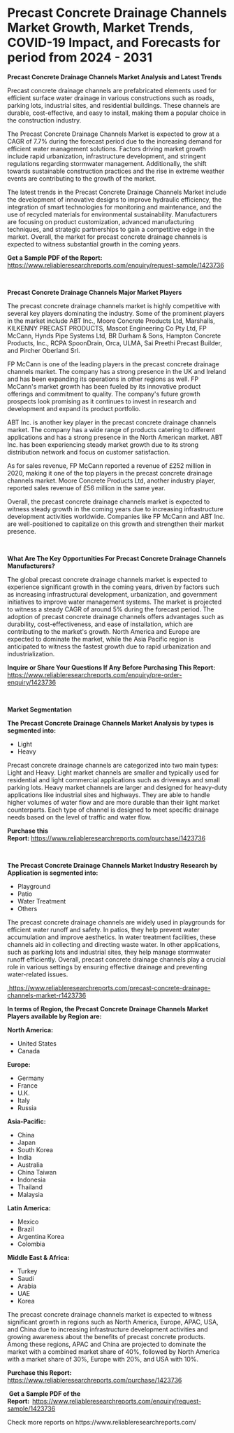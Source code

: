 <p><h1>Precast Concrete Drainage Channels Market Growth, Market Trends, COVID-19 Impact, and Forecasts for period from 2024 - 2031</h1></p><p><strong>Precast Concrete Drainage Channels Market Analysis and Latest Trends</strong></p>
<p><p>Precast concrete drainage channels are prefabricated elements used for efficient surface water drainage in various constructions such as roads, parking lots, industrial sites, and residential buildings. These channels are durable, cost-effective, and easy to install, making them a popular choice in the construction industry.</p><p>The Precast Concrete Drainage Channels Market is expected to grow at a CAGR of 7.7% during the forecast period due to the increasing demand for efficient water management solutions. Factors driving market growth include rapid urbanization, infrastructure development, and stringent regulations regarding stormwater management. Additionally, the shift towards sustainable construction practices and the rise in extreme weather events are contributing to the growth of the market.</p><p>The latest trends in the Precast Concrete Drainage Channels Market include the development of innovative designs to improve hydraulic efficiency, the integration of smart technologies for monitoring and maintenance, and the use of recycled materials for environmental sustainability. Manufacturers are focusing on product customization, advanced manufacturing techniques, and strategic partnerships to gain a competitive edge in the market. Overall, the market for precast concrete drainage channels is expected to witness substantial growth in the coming years.</p></p>
<p><strong>Get a Sample PDF of the Report:&nbsp;</strong> <a href="https://www.reliableresearchreports.com/enquiry/request-sample/1423736">https://www.reliableresearchreports.com/enquiry/request-sample/1423736</a></p>
<p>&nbsp;</p>
<p><strong>Precast Concrete Drainage Channels Major Market Players</strong></p>
<p><p>The precast concrete drainage channels market is highly competitive with several key players dominating the industry. Some of the prominent players in the market include ABT Inc., Moore Concrete Products Ltd, Marshalls, KILKENNY PRECAST PRODUCTS, Mascot Engineering Co Pty Ltd, FP McCann, Hynds Pipe Systems Ltd, BR Durham & Sons, Hampton Concrete Products, Inc., RCPA SpoonDrain, Orca, ULMA, Sai Preethi Precast Builder, and Pircher Oberland Srl.</p><p>FP McCann is one of the leading players in the precast concrete drainage channels market. The company has a strong presence in the UK and Ireland and has been expanding its operations in other regions as well. FP McCann's market growth has been fueled by its innovative product offerings and commitment to quality. The company's future growth prospects look promising as it continues to invest in research and development and expand its product portfolio.</p><p>ABT Inc. is another key player in the precast concrete drainage channels market. The company has a wide range of products catering to different applications and has a strong presence in the North American market. ABT Inc. has been experiencing steady market growth due to its strong distribution network and focus on customer satisfaction.</p><p>As for sales revenue, FP McCann reported a revenue of £252 million in 2020, making it one of the top players in the precast concrete drainage channels market. Moore Concrete Products Ltd, another industry player, reported sales revenue of £56 million in the same year.</p><p>Overall, the precast concrete drainage channels market is expected to witness steady growth in the coming years due to increasing infrastructure development activities worldwide. Companies like FP McCann and ABT Inc. are well-positioned to capitalize on this growth and strengthen their market presence.</p></p>
<p>&nbsp;</p>
<p><strong>What Are The Key Opportunities For Precast Concrete Drainage Channels Manufacturers?</strong></p>
<p><p>The global precast concrete drainage channels market is expected to experience significant growth in the coming years, driven by factors such as increasing infrastructural development, urbanization, and government initiatives to improve water management systems. The market is projected to witness a steady CAGR of around 5% during the forecast period. The adoption of precast concrete drainage channels offers advantages such as durability, cost-effectiveness, and ease of installation, which are contributing to the market's growth. North America and Europe are expected to dominate the market, while the Asia Pacific region is anticipated to witness the fastest growth due to rapid urbanization and industrialization.</p></p>
<p><strong>Inquire or Share Your Questions If Any Before Purchasing This Report:</strong> <a href="https://www.reliableresearchreports.com/enquiry/pre-order-enquiry/1423736">https://www.reliableresearchreports.com/enquiry/pre-order-enquiry/1423736</a></p>
<p>&nbsp;</p>
<p><strong>Market Segmentation</strong></p>
<p><strong>The Precast Concrete Drainage Channels Market Analysis by types is segmented into:</strong></p>
<p><ul><li>Light</li><li>Heavy</li></ul></p>
<p><p>Precast concrete drainage channels are categorized into two main types: Light and Heavy. Light market channels are smaller and typically used for residential and light commercial applications such as driveways and small parking lots. Heavy market channels are larger and designed for heavy-duty applications like industrial sites and highways. They are able to handle higher volumes of water flow and are more durable than their light market counterparts. Each type of channel is designed to meet specific drainage needs based on the level of traffic and water flow.</p></p>
<p><strong>Purchase this Report:&nbsp;</strong><a href="https://www.reliableresearchreports.com/purchase/1423736">https://www.reliableresearchreports.com/purchase/1423736</a></p>
<p>&nbsp;</p>
<p><strong>The Precast Concrete Drainage Channels Market Industry Research by Application is segmented into:</strong></p>
<p><ul><li>Playground</li><li>Patio</li><li>Water Treatment</li><li>Others</li></ul></p>
<p><p>The precast concrete drainage channels are widely used in playgrounds for efficient water runoff and safety. In patios, they help prevent water accumulation and improve aesthetics. In water treatment facilities, these channels aid in collecting and directing waste water. In other applications, such as parking lots and industrial sites, they help manage stormwater runoff efficiently. Overall, precast concrete drainage channels play a crucial role in various settings by ensuring effective drainage and preventing water-related issues.</p></p>
<p><a href="https://www.reliableresearchreports.com/precast-concrete-drainage-channels-market-r1423736">&nbsp;https://www.reliableresearchreports.com/precast-concrete-drainage-channels-market-r1423736</a></p>
<p><strong>In terms of Region, the Precast Concrete Drainage Channels Market Players available by Region are:</strong></p>
<p>
    <p> <strong> North America: </strong>
        <ul>
            <li>United States</li>
            <li>Canada</li>
        </ul>
        </p> 
    <p> <strong> Europe: </strong>
        <ul>
            <li>Germany</li>
            <li>France</li>
            <li>U.K.</li>
            <li>Italy</li>
            <li>Russia</li>
        </ul>
        </p> 
    <p> <strong> Asia-Pacific: </strong>
        <ul>
            <li>China</li>
            <li>Japan</li>
            <li>South Korea</li>
            <li>India</li>
            <li>Australia</li>
            <li>China Taiwan</li>
            <li>Indonesia</li>
            <li>Thailand</li>
            <li>Malaysia</li>
        </ul>
        </p> 
    <p> <strong> Latin America: </strong>
        <ul>
            <li>Mexico</li>
            <li>Brazil</li>
            <li>Argentina Korea</li>
            <li>Colombia</li>
        </ul>
        </p> 
    <p> <strong> Middle East & Africa: </strong>
        <ul>
            <li>Turkey</li>
            <li>Saudi</li>
            <li>Arabia</li>
            <li>UAE</li>
            <li>Korea</li>
        </ul>
    </p>
    </p>
<p><p>The precast concrete drainage channels market is expected to witness significant growth in regions such as North America, Europe, APAC, USA, and China due to increasing infrastructure development activities and growing awareness about the benefits of precast concrete products. Among these regions, APAC and China are projected to dominate the market with a combined market share of 40%, followed by North America with a market share of 30%, Europe with 20%, and USA with 10%.</p></p>
<p><strong>Purchase this Report: </strong><a href="https://www.reliableresearchreports.com/purchase/1423736">https://www.reliableresearchreports.com/purchase/1423736</a></p>
<p>&nbsp;<strong>Get a Sample PDF of the Report:&nbsp;&nbsp;</strong><a href="https://www.reliableresearchreports.com/enquiry/request-sample/1423736">https://www.reliableresearchreports.com/enquiry/request-sample/1423736</a></p>
<p><strong></strong></p>
<p>Check more reports on https://www.reliableresearchreports.com/</p>